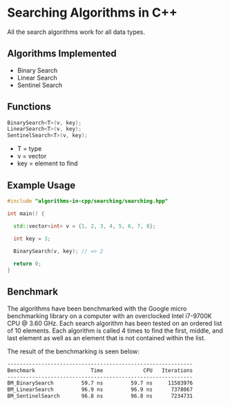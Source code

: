# Searching Algorithms in C++

All the search algorithms work for all data types.

## Algorithms Implemented

- Binary Search
- Linear Search
- Sentinel Search

## Functions

```cpp
BinarySearch<T>(v, key);
LinearSearch<T>(v, key);
SentinelSearch<T>(v, key);
```

- T = type
- v = vector
- key = element to find

## Example Usage

```cpp
#include "algorithms-in-cpp/searching/searching.hpp"

int main() {

  std::vector<int> v = {1, 2, 3, 4, 5, 6, 7, 8};

  int key = 3;
  
  BinarySearch(v, key); // => 2

  return 0;
}
```

## Benchmark

The algorithms have been benchmarked with the Google micro benchmarking library on a computer with an overclocked Intel i7-9700K CPU @ 3.60 GHz. Each search algorithm has been tested on an ordered list of 10 elements. Each algorithm is called 4 times to find the first, middle, and last element as well as an element that is not contained within the list.

The result of the benchmarking is seen below:

```bash
------------------------------------------------------------
Benchmark                  Time             CPU   Iterations
------------------------------------------------------------
BM_BinarySearch         59.7 ns         59.7 ns     11583976
BM_LinearSearch         96.9 ns         96.9 ns      7378067
BM_SentinelSearch       96.8 ns         96.8 ns      7234731
```
